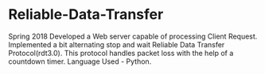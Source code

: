 # Reliable-Data-Transfer
Spring 2018
Developed a Web server capable of processing Client Request. Implemented a bit alternating stop and wait Reliable Data Transfer Protocol(rdt3.0). This protocol handles packet loss with the help of a countdown timer. 
Language Used - Python.
